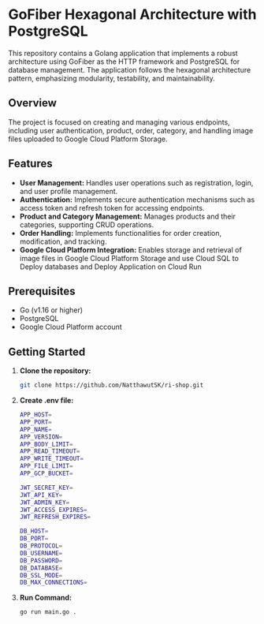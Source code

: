 # GoFiber Hexagonal Architecture with PostgreSQL

This repository contains a Golang application that implements a robust architecture using GoFiber as the HTTP framework and PostgreSQL for database management. The application follows the hexagonal architecture pattern, emphasizing modularity, testability, and maintainability.

## Overview

The project is focused on creating and managing various endpoints, including user authentication, product, order, category, and handling image files uploaded to Google Cloud Platform Storage.

## Features

- **User Management:** Handles user operations such as registration, login, and user profile management.
- **Authentication:** Implements secure authentication mechanisms such as access token and refresh token for accessing endpoints.
- **Product and Category Management:** Manages products and their categories, supporting CRUD operations.
- **Order Handling:** Implements functionalities for order creation, modification, and tracking.
- **Google Cloud Platform Integration:** Enables storage and retrieval of image files in Google Cloud Platform Storage and use Cloud SQL to Deploy databases and Deploy Application on Cloud Run

## Prerequisites

- Go (v1.16 or higher)
- PostgreSQL
- Google Cloud Platform account

## Getting Started

1. **Clone the repository:**
   ```bash
   git clone https://github.com/NatthawutSK/ri-shop.git
2. **Create .env file:**
   ```bash
   APP_HOST=
   APP_PORT=
   APP_NAME=
   APP_VERSION=
   APP_BODY_LIMIT=
   APP_READ_TIMEOUT=
   APP_WRITE_TIMEOUT=
   APP_FILE_LIMIT=
   APP_GCP_BUCKET=
   
   JWT_SECRET_KEY=
   JWT_API_KEY=
   JWT_ADMIN_KEY=
   JWT_ACCESS_EXPIRES=
   JWT_REFRESH_EXPIRES=
   
   DB_HOST=
   DB_PORT=
   DB_PROTOCOL=
   DB_USERNAME=
   DB_PASSWORD=
   DB_DATABASE=
   DB_SSL_MODE=
   DB_MAX_CONNECTIONS=
3. **Run Command:**
   ```bash
   go run main.go .
